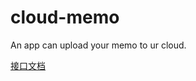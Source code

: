 # cloud-memo
An app  can upload your memo to ur cloud.

[接口文档](https://github.com/mytac/cloud-memo/blob/master/server/api.md)
